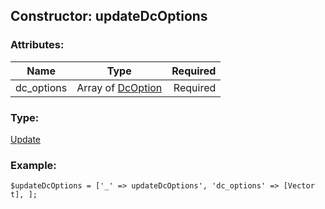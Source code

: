 ## Constructor: updateDcOptions  

### Attributes:

| Name     |    Type       | Required |
|----------|:-------------:|---------:|
|dc\_options|Array of [DcOption](../types/DcOption.md) | Required|
### Type: 

[Update](../types/Update.md)
### Example:

```
$updateDcOptions = ['_' => updateDcOptions', 'dc_options' => [Vector t], ];
```